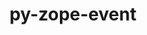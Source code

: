 ---
title: "py-zope-event"
layout: cache
categories: [package, v0.19]
meta: {"versions": ["4.5.0"], "compilers": ["gcc@=11.1.0"], "oss": ["ubuntu20.04"], "platforms": ["linux"], "targets": ["x86_64"], "stacks": ["e4s"], "num_specs": 1, "num_specs_by_stack": {"e4s": 1}}
spec_details: [{"hash": "puettsdfmczjid5mnupoih3g5652p7bf", "compiler": "gcc@=11.1.0", "versions": ["4.5.0"], "os": "ubuntu20.04", "platform": "linux", "target": "x86_64", "variants": ["build_system=python_pip"], "stacks": ["e4s"], "size": "-", "tarball": "https://binaries.spack.io/releases/v0.19/build_cache/linux-ubuntu20.04-x86_64/gcc-11.1.0/py-zope-event-4.5.0/linux-ubuntu20.04-x86_64-gcc-11.1.0-py-zope-event-4.5.0-puettsdfmczjid5mnupoih3g5652p7bf.spack"}]
---